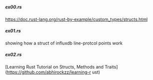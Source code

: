 
##### ex00.rs
https://doc.rust-lang.org/rust-by-example/custom_types/structs.html

##### ex01.rs
showing how a struct of influxdb line-protcol points work

##### ex02.rs
[Learning Rust Tutorial on Structs, Methods and Traits](https://github.com/abhirockzz/learning-r ust)
